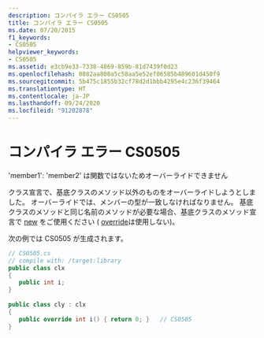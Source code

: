 ```yaml
---
description: コンパイラ エラー CS0505
title: コンパイラ エラー CS0505
ms.date: 07/20/2015
f1_keywords:
- CS0505
helpviewer_keywords:
- CS0505
ms.assetid: e3cb9e33-7338-4869-859b-81d7439f0d23
ms.openlocfilehash: 0882aa800a5c58aa5e52ef06585b489601d450f9
ms.sourcegitcommit: 5b475c1855b32cf78d2d1bbb4295e4c236f39464
ms.translationtype: HT
ms.contentlocale: ja-JP
ms.lasthandoff: 09/24/2020
ms.locfileid: "91202878"
---
```

# <a name="compiler-error-cs0505"></a>コンパイラ エラー CS0505

'member1': 'member2' は関数ではないためオーバーライドできません  
  
 クラス宣言で、基底クラスのメソッド以外のものをオーバーライドしようとしました。 オーバーライドでは、メンバーの型が一致しなければなりません。 基底クラスのメソッドと同じ名前のメソッドが必要な場合、基底クラスのメソッド宣言で [new](../language-reference/keywords/new-modifier.md) をご使用ください ( [override](../language-reference/keywords/override.md)は使用しない)。  
  
 次の例では CS0505 が生成されます。  
  
```csharp  
// CS0505.cs  
// compile with: /target:library  
public class clx  
{  
   public int i;  
}  
  
public class cly : clx  
{  
   public override int i() { return 0; }   // CS0505  
}  
```
